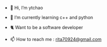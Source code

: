 - 👋 Hi, I’m ytchao
- 🌱 I’m currently learning c++ and python
- 🐈 Want to be a software developer

- 📫 How to reach me : rita70924@gmail.com

<!---
ytchao1129/ytchao1129 is a ✨ special ✨ repository because its `README.md` (this file) appears on your GitHub profile.
You can click the Preview link to take a look at your changes.
--->
